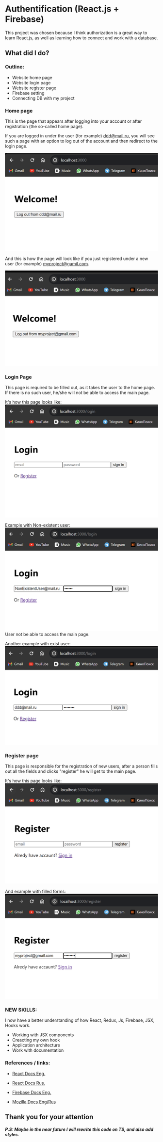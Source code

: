 # Authentification (React.js + Firebase)

This project was chosen because I think authorization is a great way to learn React.js, as well as learning how to connect and work with a database.

## What did I do?

### Outline:

- Website home page
- Website login page
- Website register page
- Firebase setting
- Connecting DB with my project

### Home page

This is the page that appears after logging into your account or after registration (the so-called home page).

If you are logged in under the user (for example) ddd@mail.ru, you will see such a page with an option to log out of the account and then redirect to the login page.

![Home Page](./Project_photos/Home_page.png)

And this is how the page will look like if you just registered under a new user (for example) myproject@gamil.com.

![Home Page](./Project_photos/Home_page_After_Registration.png)

### Login Page

This page is required to be filled out, as it takes the user to the home page. If there is no such user, he/she will not be able to access the main page.

It's how this page looks like:
![Login_Page](./Project_photos/Login_page.png)

Example with Non-existent user:
![Login_Page](./Project_photos/Login_page_Non_existent_user.png)
User not be able to access the main page.

Another example with exist user:
![Login_Page](./Project_photos/Login_page_filled.png)

### Register page

This page is responsible for the registration of new users, after a person fills out all the fields and clicks "register" he will get to the main page.

It's how this page looks like:
![Regiser_page](./Project_photos/Register_page.png)

And example with filled forms:
![Regiser_page_filled](./Project_photos/Register_page_filled.png)

### NEW SKILLS:

I now have a better understanding of how React, Redux, Js, Firebase, JSX, Hooks work.

- Working with JSX components
- Creacting my own hook
- Application architecture
- Work with documentation

### References / links:

- [React Docs Eng.](https://react.dev/)

- [React Docs Rus.](https://reactdev.ru/)

- [Firebase Docs Eng.](https://firebase.google.com/docs)

- [Mozilla Docs Eng/Rus](https://developer.mozilla.org/en-US/docs/Web)

## Thank you for your attention

##### P.S: Maybe in the near future I will rewrite this code on TS, and also add styles.
